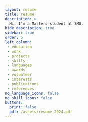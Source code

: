 ```yaml
---
layout: resume
title: resume
description: >
  Hi, I'm a Masters student at SMU.
hide_description: true
sidebar: true
order: 5
left_column:
 - education
 - work
 - projects
 - skills
 - languages
 - awards
 - volunteer
 - interests
 - publications
 - references
no_language_icons: false
no_skill_icons: false
buttons:
  print: false
  pdf: /assets/resume_2024.pdf
---
```


